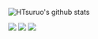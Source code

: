 ![HTsuruo's github stats](https://github-readme-stats.vercel.app/api?username=HTsuruo&count_private=true&show_icons=true&title_color=FFF&text_color=FFF&icon_color=FFF&bg_color=50,005bea,00c6fb&hide_border=true)

![](https://zenn.badge.nikaera.com/s/tsuruo/likes?style=for-the-badge)
![](https://zenn.badge.nikaera.com/s/tsuruo/articles?style=for-the-badge)
![](https://zenn.badge.nikaera.com/s/tsuruo/scraps?style=for-the-badge)
